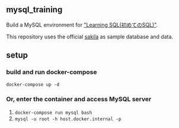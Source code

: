 ## mysql_training
Build a MySQL environment for ["Learning SQL(初めてのSQL)"](https://amzn.to/3nRRVPe).

This repository uses the official [sakila](https://dev.mysql.com/doc/index-other.html) as sample database and data.

## setup
### build and run docker-compose
`docker-compose up -d`

### Or, enter the container and access MySQL server
1. `docker-compose run mysql bash`
1. `mysql -u root -h host.docker.internal -p`
